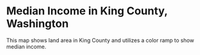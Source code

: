# Median Income in King County, Washington
This map shows land area in King County and utilizes a color ramp to show median income.
